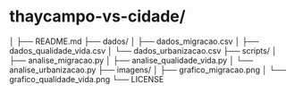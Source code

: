 # thaycampo-vs-cidade/
│
├── README.md
├── dados/
│   ├── dados_migracao.csv
│   ├── dados_qualidade_vida.csv
│   └── dados_urbanizacao.csv
├── scripts/
│   ├── analise_migracao.py
│   ├── analise_qualidade_vida.py
│   └── analise_urbanizacao.py
├── imagens/
│   ├── grafico_migracao.png
│   └── grafico_qualidade_vida.png
└── LICENSE
